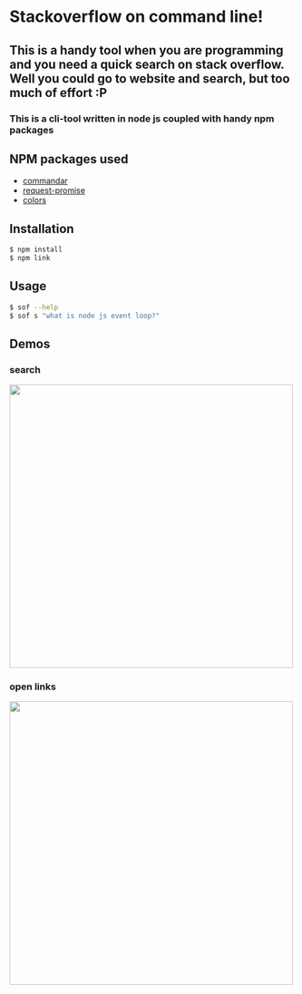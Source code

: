 # Stackoverflow on command line!

## This is a handy tool when you are programming and you need a quick search on stack overflow. Well you could go to website and search, but too much of effort :P

### This is a cli-tool written in node js coupled with handy npm packages

## NPM packages used
  - [commandar]
  - [request-promise]
  - [colors]
  
  [commandar]:https://www.npmjs.com/package/commander
  [request-promise]:https://www.npmjs.com/package/request-promise
  [colors]:https://www.npmjs.com/package/colors
  
  
  ## Installation
  ```sh
  $ npm install
  $ npm link
  ```
  
  ## Usage
  ```sh
  $ sof --help
  $ sof s "what is node js event loop?"
  ```
  
  ## Demos
  
  ### search
  <img src="https://github.com/abhishekori/sof-cli/blob/master/demos/demo1.gif" width="500" />
  
  ### open links
  <img src="https://github.com/abhishekori/sof-cli/blob/master/demos/demo2.gif" width="500" />
 
  
  
  
